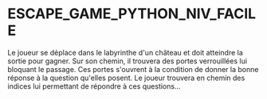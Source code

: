 # ESCAPE_GAME_PYTHON_NIV_FACILE
 Le joueur se déplace dans le labyrinthe d'un château et doit atteindre la sortie pour gagner. Sur son chemin, il trouvera des portes verrouillées lui bloquant le passage. Ces portes s'ouvrent à la condition de donner la bonne réponse à la question qu'elles posent. Le joueur trouvera en chemin des indices lui permettant de répondre à ces questions...
